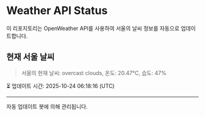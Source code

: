 
# Weather API Status

이 리포지토리는 OpenWeather API를 사용하여 서울의 날씨 정보를 자동으로 업데이트합니다.

## 현재 서울 날씨
> 서울의 현재 날씨: overcast clouds, 온도: 20.47°C, 습도: 47%

⏳ 업데이트 시간: 2025-10-24 06:18:16 (UTC)

---
자동 업데이트 봇에 의해 관리됩니다.
